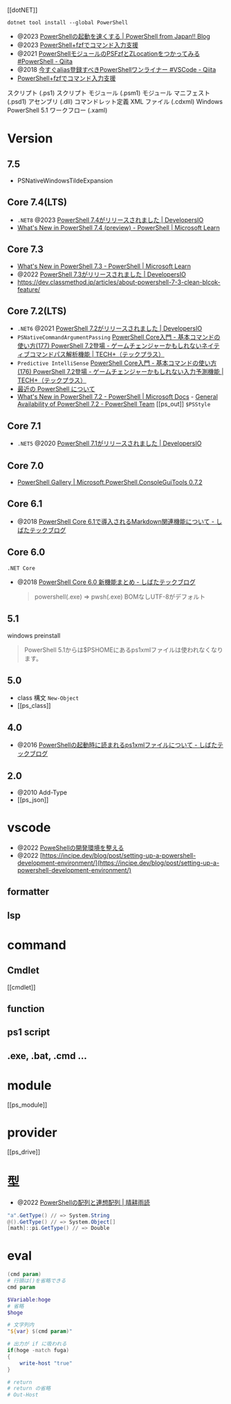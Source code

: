 [[dotNET]]

```
dotnet tool install --global PowerShell
```

- @2023 [PowerShellの起動を速くする | PowerShell from Japan!! Blog](https://blog.powershell-from.jp/?p=276)
- @2023 [PowerShell+fzfでコマンド入力支援](https://zenn.dev/mebiusbox/articles/b922c7e6ded49a)
- @2021 [PowerShellモジュールのPSFzfとZLocationをつかってみる #PowerShell - Qiita](https://qiita.com/SAITO_Keita/items/f1832b34a9946fc8c716)
- @2018 [今すぐalias登録すべきPowerShellワンライナー #VSCode - Qiita](https://qiita.com/mu_sette/items/3954759daee8ae9ad26f)
- [PowerShell+fzfでコマンド入力支援](https://zenn.dev/mebiusbox/articles/b922c7e6ded49a)

スクリプト (.ps1)
スクリプト モジュール (.psm1)
モジュール マニフェスト (.psd1)
アセンブリ (.dll)
コマンドレット定義 XML ファイル (.cdxml)
Windows PowerShell 5.1 ワークフロー (.xaml)

# Version

## 7.5

- PSNativeWindowsTildeExpansion

## Core 7.4(LTS)

- `.NET8` @2023 [PowerShell 7.4がリリースされました | DevelopersIO](https://dev.classmethod.jp/articles/powershell-7-4-generally-available/)
- [What's New in PowerShell 7.4 (preview) - PowerShell | Microsoft Learn](https://learn.microsoft.com/en-us/powershell/scripting/whats-new/what-s-new-in-powershell-74?view=powershell-7.2)

## Core 7.3

- [What's New in PowerShell 7.3 - PowerShell | Microsoft Learn](https://learn.microsoft.com/en-us/powershell/scripting/whats-new/what-s-new-in-powershell-73?view=powershell-7.2)
- @2022 [PowerShell 7.3がリリースされました | DevelopersIO](https://dev.classmethod.jp/articles/powershell-7-3-generally-available/)
- https://dev.classmethod.jp/articles/about-powershell-7-3-clean-blcok-feature/

## Core 7.2(LTS)

- `.NET6` @2021 [PowerShell 7.2がリリースされました | DevelopersIO](https://dev.classmethod.jp/articles/powershell-7-2-generally-available/)
- `PSNativeCommandArgumentPassing` [PowerShell Core入門 - 基本コマンドの使い方(177) PowerShell 7.2登場 - ゲームチェンジャーかもしれないネイティブコマンドパス解析機能 | TECH+（テックプラス）](https://news.mynavi.jp/techplus/article/powershell_core_--177/)
- `Predictive IntelliSense` [PowerShell Core入門 - 基本コマンドの使い方(176) PowerShell 7.2登場 - ゲームチェンジャーかもしれない入力予測機能 | TECH+（テックプラス）](https://news.mynavi.jp/techplus/article/techp5887/)
- [最近の PowerShell について](https://www.slideshare.net/slideshow/embed_code/key/eEwNM71q6DI5ij)
- [What's New in PowerShell 7.2 - PowerShell | Microsoft Docs](https://docs.microsoft.com/en-us/powershell/scripting/whats-new/what-s-new-in-powershell-72?view=powershell-7.2) - [General Availability of PowerShell 7.2 - PowerShell Team](https://devblogs.microsoft.com/powershell/general-availability-of-powershell-7-2/)
  [[ps_out]] `$PSStyle`

## Core 7.1

- `.NET5` @2020 [PowerShell 7.1がリリースされました | DevelopersIO](https://dev.classmethod.jp/articles/powershell-7-1-generally-available/)

## Core 7.0

- [PowerShell Gallery | Microsoft.PowerShell.ConsoleGuiTools 0.7.2](https://www.powershellgallery.com/packages/Microsoft.PowerShell.ConsoleGuiTools/0.7.2)

## Core 6.1

- @2018 [PowerShell Core 6.1で導入されるMarkdown関連機能について - しばたテックブログ](https://blog.shibata.tech/entry/2018/09/10/233634)

## Core 6.0

`.NET Core`

- @2018 [PowerShell Core 6.0 新機能まとめ - しばたテックブログ](https://blog.shibata.tech/entry/2018/02/09/175835)
  > powershell(.exe) => pwsh(.exe)
  > BOMなしUTF-8がデフォルト

## 5.1

windows preinstall

> PowerShell 5.1からは$PSHOMEにあるps1xmlファイルは使われなくなります。

## 5.0

- class 構文 `New-Object`
- [[ps_class]]

## 4.0

- @2016 [PowerShellの起動時に読まれるps1xmlファイルについて - しばたテックブログ](https://blog.shibata.tech/entry/2016/08/02/212739)

## 2.0

- @2010 Add-Type
- [[ps_json]]

# vscode

- @2022 [PoweShellの開発環境を整える](https://incipe.dev/blog/post/setting-up-a-powershell-development-environment/)
- @2022 [https://incipe.dev/blog/post/setting-up-a-powershell-development-environment/](https://incipe.dev/blog/post/setting-up-a-powershell-development-environment/)

## formatter

## lsp

# command

## Cmdlet

[[cmdlet]]

## function

## ps1 script

## .exe, .bat, .cmd ...

# module

[[ps_module]]

# provider

[[ps_drive]]

# 型

- @2022 [PowerShellの配列と連想配列 | 晴耕雨読](https://tex2e.github.io/blog/powershell/array)

```powershell
"a".GetType() // => System.String
@().GetType() // => System.Object[]
[math]::pi.GetType() // => Double
```

# eval

```powershell
(cmd param)
# 行頭は()を省略できる
cmd param

$Variable:hoge
# 省略
$hoge

# 文字列内
"${var} $(cmd param)"

# 出力が if に吸われる
if(hoge -match fuga)
{
	write-host "true"
}

# return
# return の省略
# Out-Host
```
